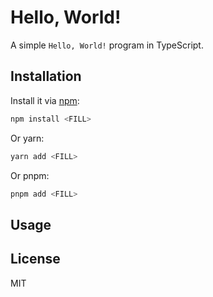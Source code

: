 # Hello, World!

A simple `Hello, World!` program in TypeScript.

## Installation
Install it via [npm](https://www.npmjs.com/package/<FILL>):
```bash
npm install <FILL>
```
Or yarn:
```bash
yarn add <FILL>
```
Or pnpm:
```bash
pnpm add <FILL>
```

## Usage


## License
MIT
